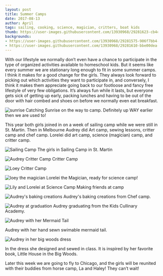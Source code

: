 ```yaml
---
layout: post
title: Summer Camps
date: 2017-08-13
author: April
tags: sailing, cooking, science, magician, critters, boat kids 
thumb: https://user-images.githubusercontent.com/13930968/29281623-cb4ccb6a-80ed-11e7-9280-bea04f939166.JPG
backgrounds:
- https://user-images.githubusercontent.com/13930968/29281575-906f7bb4-80ed-11e7-80bd-a7b1d1023009.jpg
- https://user-images.githubusercontent.com/13930968/29281610-bbe00dea-80ed-11e7-96c2-cef2439a526c.jpg
---
```


With our lifestyle we normally don’t even have a chance to participate in the type of organized activities available to homeschool kids. But it seems like every summer we are stationary long enough to fit in some summer camps. I think it makes for a good change for the girls. They always look forward to picking out which activities they want to participate in, and conversely, I think it makes them appreciate going back to our footloose and fancy free lifestyle of very few obligations. It’s always fun while it lasts, but everyone gets sick of getting up early, packing lunches and having to be out of the door with hair combed and shoes on before we normally even eat breakfast. 

![sunrise](https://user-images.githubusercontent.com/13930968/29300975-1bee9928-8147-11e7-8e8c-2f84ac707bd3.JPG)
Catching Sunrise on the way to camp. Definitely up WAY earlier then we are used to! 


This year both girls joined in on a week of sailing camp while we were still in St. Martin. Then in Melbourne Audrey did Art camp, sewing lessons, critter camp and chef camp. Lorelei did art camp, science (magician) camp, and critter camp. 

![Sailing Camp](https://user-images.githubusercontent.com/13930968/29281623-cb4ccb6a-80ed-11e7-9280-bea04f939166.JPG)
The girls in Sailing Camp in St. Martin

![Audrey Critter Camp](https://user-images.githubusercontent.com/13930968/29281524-59a676aa-80ed-11e7-9849-fdc3364ae4d5.JPG)
Critter Camp

![Loey Critter Camp](https://user-images.githubusercontent.com/13930968/29281528-5d91e0ba-80ed-11e7-802f-c9207fa97732.JPG)

![loey the magician](https://user-images.githubusercontent.com/13930968/29301080-c8517afa-8147-11e7-9f38-4671eb32b045.JPG)
Lorelei the Magician, ready for science camp! 

![Lily and Lorelei at Science Camp](https://user-images.githubusercontent.com/13930968/29281575-906f7bb4-80ed-11e7-80bd-a7b1d1023009.jpg)
Making friends at camp

![Audrey's baking creations](https://user-images.githubusercontent.com/13930968/29281586-a011ffc4-80ed-11e7-9b0a-142c4ae12d34.jpg)
Audrey's baking creations from Chef camp. 

![Audrey at graduation](https://user-images.githubusercontent.com/13930968/29281604-afcd08b4-80ed-11e7-8e96-0f13ab2e030d.jpg)
Audrey graduating from the Kids Cullinary Academy. 

![Audrey with her Mermaid Tail](https://user-images.githubusercontent.com/13930968/29281610-bbe00dea-80ed-11e7-96c2-cef2439a526c.jpg)

Audrey with her hand sewn swimable mermaid tail. 

![Audrey in her big woods dress](https://user-images.githubusercontent.com/13930968/29300986-24d34bec-8147-11e7-8cdd-5f62f8d80150.jpg)

In the dress she designed and sewed in class. It is inspired by her favorite book, Little House in the Big Woods. 

Later this week we are going to fly to Chicago, and the girls will be reunited with their buddies from horse camp, La and Haley! They can’t wait! 
